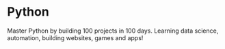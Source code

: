 # Python

Master Python by building 100 projects in 100 days. Learning data science, automation, building websites, games and apps!
